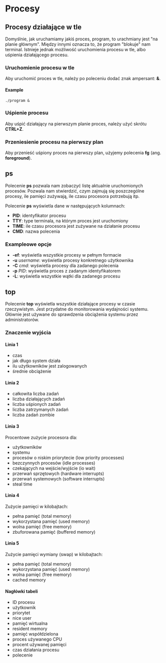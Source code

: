 # Procesy

## Procesy działające w tle

Domyślnie, jak uruchamiamy jakiś proces, program, to urachmiany jest "na planie głównym".
Między innymi oznacza to, że program "blokuje" nam terminal.
Istnieje jednak możliwość uruchomienia procesu w tle, albo uśpienia działającego procesu.

### Uruchomienie procesu w tle

Aby uruchomić proces w tle, należy po poleceniu dodać znak ampersant: **&**.

#### Example

```
./program &
```

### Uśpienie procesu

Aby uśpić działający na pierwszym planie proces, należy użyć skrótu **CTRL+Z**.

### Przeniesienie procesu na pierwszy plan

Aby przenieść uśpiony proces na pierwszy plan, użyjemy polecenia **fg** (ang. __foreground__).

## ps

Polecenie **ps** pozwala nam zobaczyć listę aktualnie uruchomionych procesów.
Pozwala nam stwierdzić, czym zajmują się poszczególne procesy, ile pamięci zużywają, ile czasu procesora potrzebują itp.

Polecenie **ps** wyświetla dane w następujących kolumnach:
* **PID**: identyfikator procesu
* **TTY**: type terminala, na którym proces jest uruchomiony
* **TIME**: ile czasu procesora jest zużywane na działanie procesu
* **CMD**: nazwa polecenia

### Exampleowe opcje

* **-ef**: wyświetla wszystkie procesy w pełnym formacie
* **-u** _username_: wyświetla procesy konkretnego użytkownika
* **-C** _cmd_: wyświetla procesy dla zadanego polecenia
* **-p** _PID_: wyświetla proces z zadanym identyfikatorem
* **-L**: wyświetla wszystkie wątki dla zadanego procesu

## top

Polecenie **top** wyświetla wszystkie działające procesy w czasie rzeczywistym.
Jest przydatne do monitorowania wydajności systemu.
Głównie jest używane do sprawdzenia obciążenia systemu przez administratorów.

### Znaczenie wyjścia

#### Linia 1

* czas
* jak długo system działa
* ilu użytkowników jest zalogowanych
* średnie obciążenie

#### Linia 2

* całkowita liczba zadań
* liczba działających zadań
* liczba uśpionych zadań
* liczba zatrzymanych zadań
* liczba zadań zombie

#### Linia 3

Procentowe zużycie procesora dla:

* użytkowników
* systemu
* procesów o niskim priorytecie (low priority processes)
* bezczynnych procesów (idle processes)
* czekających na wejście/wyjście (io wait)
* przerwań sprzętowych (hardware interrupts)
* przerwań systemowych (software interrupts)
* steal time

#### Linia 4

Zużycie pamięci w kilobajtach:

* pełna pamięć (total memory)
* wykorzystana pamięć (used memory)
* wolna pamięć (free memory)
* zbuforowana pamięć (buffered memory)

#### Linia 5

Zużycie pamięci wymiany (swap) w kilobajtach:

* pełna pamięć (total memory)
* wykorzystana pamięć (used memory)
* wolna pamięć (free memory)
* cached memory

#### Nagłówki tabeli

* ID procesu
* użytkownik
* priorytet
* nice user
* pamięć wirtualna
* resident memory
* pamięć współdzielona
* proces używanego CPU
* procent używanej pamięci
* czas działania procesu
* polecenie